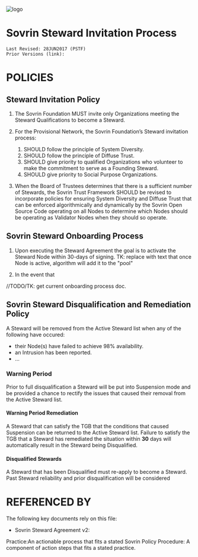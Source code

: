 ![logo]('..\banner.png')
# Sovrin Steward Invitation Process
```
Last Revised: 28JUN2017 (PSTF)
Prior Versions (link):

```


# POLICIES

## Steward Invitation Policy

1. The Sovrin Foundation MUST invite only Organizations meeting the Steward Qualifications to become a Steward.
2. For the Provisional Network, the Sovrin Foundation’s Steward invitation process:
   1. SHOULD follow the principle of System Diversity.
   2. SHOULD follow the principle of Diffuse Trust.
   3. SHOULD give priority to qualified Organizations who volunteer to make the
commitment to serve as a Founding Steward.
   4. SHOULD give priority to Social Purpose Organizations.

3. When the Board of Trustees determines that there is a sufficient number of Stewards, the Sovrin Trust Framework SHOULD be revised to incorporate policies for ensuring System Diversity and Diffuse Trust that can be enforced algorithmically and dynamically by the Sovrin Open Source Code operating on all Nodes to determine which Nodes should be operating as Validator Nodes when they should so operate.

## Sovrin Steward Onboarding Process

1. Upon executing the Steward Agreement the goal is to activate the Steward Node within 30-days of signing. TK: replace with text that once Node is active, algorithm will add it to the "pool"

2. In the event that 


//TODO/TK: get current onboarding process doc.



## Sovrin Steward Disqualification and Remediation Policy

A Steward will be removed from the Active Steward list when any of the following have occured:

* their Node(s) have failed to achieve 98% availability.
* an Intrusion has been reported.
* ...



### Warning Period

Prior to full disqualification a Steward will be put into Suspension mode and be provided a chance to rectify the issues that caused their removal from the Active Steward list. 

#### Warning Period Remediation

A Steward that can satisfy the TGB that the conditions that caused Suspension can be returned to the Active Steward list. Failure to satisfy the TGB that a Steward has remediated the situation within __30__ days will automatically result in the Steward being Disqualified.

#### Disqualified Stewards

A Steward that has been Disqualified must re-apply to become a Steward. Past Steward reliability and prior disqualification will be considered



# REFERENCED BY

The following key documents rely on this file:

* Sovrin Steward Agreement v2:


Practice:An actionable process that fits a stated Sovrin Policy
Procedure: A component of action steps that fits a stated practice.